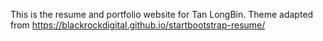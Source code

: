 This is the resume and portfolio website for Tan LongBin.
Theme adapted from https://blackrockdigital.github.io/startbootstrap-resume/